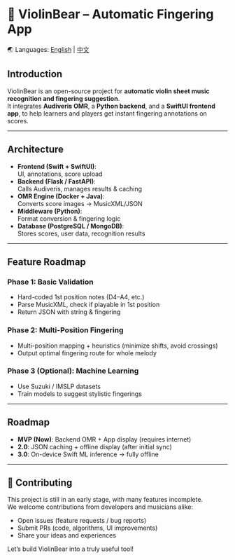 # 🎻 ViolinBear – Automatic Fingering App

🌏 Languages: [English](README.md) | [中文](README.zh.md)

## Introduction
ViolinBear is an open-source project for **automatic violin sheet music recognition and fingering suggestion**.  
It integrates **Audiveris OMR**, a **Python backend**, and a **SwiftUI frontend app**, to help learners and players get instant fingering annotations on scores.  

---

## Architecture
- **Frontend (Swift + SwiftUI)**:  
  UI, annotations, score upload  
- **Backend (Flask / FastAPI)**:  
  Calls Audiveris, manages results & caching  
- **OMR Engine (Docker + Java)**:  
  Converts score images → MusicXML/JSON  
- **Middleware (Python)**:  
  Format conversion & fingering logic  
- **Database (PostgreSQL / MongoDB)**:  
  Stores scores, user data, recognition results  

---

## Feature Roadmap
### Phase 1: Basic Validation
- Hard-coded 1st position notes (D4–A4, etc.)  
- Parse MusicXML, check if playable in 1st position  
- Return JSON with string & fingering  

### Phase 2: Multi-Position Fingering
- Multi-position mapping + heuristics (minimize shifts, avoid crossings)  
- Output optimal fingering route for whole melody  

### Phase 3 (Optional): Machine Learning
- Use Suzuki / IMSLP datasets  
- Train models to suggest stylistic fingerings  

---

## Roadmap
- **MVP (Now)**: Backend OMR + App display (requires internet)  
- **2.0**: JSON caching + offline display (after initial sync)  
- **3.0**: On-device Swift ML inference → fully offline  

---

## 🤝 Contributing
This project is still in an early stage, with many features incomplete.  
We welcome contributions from developers and musicians alike:  

- Open issues (feature requests / bug reports)  
- Submit PRs (code, algorithms, UI improvements)  
- Share your ideas and experiences  

Let’s build ViolinBear into a truly useful tool! 
